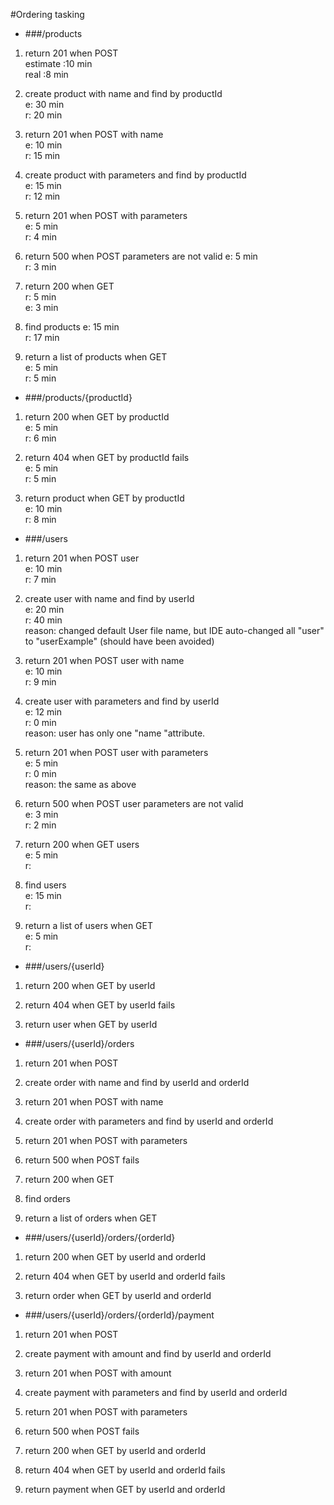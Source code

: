#Ordering tasking

* ###/products

1. return 201 when POST  
estimate :10 min  
real :8 min

2. create product with name and find by productId  
e: 30 min  
r: 20 min

3. return 201 when POST with name  
e: 10 min  
r: 15 min

4. create product with parameters and find by productId  
e: 15 min  
r: 12 min

5. return 201 when POST with parameters  
e: 5 min  
r: 4 min

6. return 500 when POST parameters are not valid
e: 5 min  
r: 3 min

7. return 200 when GET  
r: 5 min  
e: 3 min

8. find products 
e: 15 min  
r: 17 min

9. return a list of products when GET  
e: 5 min  
r: 5 min

* ###/products/{productId}

1. return 200 when GET by productId  
e: 5 min  
r: 6 min

2. return 404 when GET by productId fails  
e: 5 min  
r: 5 min

3. return product when GET by productId  
e: 10 min  
r: 8 min

* ###/users

1. return 201 when POST user  
e: 10 min  
r: 7 min

2. create user with name and find by userId  
e: 20 min  
r: 40 min  
reason: changed default User file name, but IDE auto-changed all "user" to "userExample" 
        (should have been avoided)  

3. return 201 when POST user with name  
e: 10 min  
r: 9 min

4. create user with parameters and find by userId  
e: 12 min  
r: 0 min  
reason: user has only one "name "attribute. 

5. return 201 when POST user with parameters  
e: 5 min  
r: 0 min  
reason: the same as above

6. return 500 when POST user parameters are not valid  
e: 3 min  
r: 2 min

7. return 200 when GET users  
e: 5 min  
r: 

8. find users  
e: 15 min  
r: 

9. return a list of users when GET  
e: 5 min  
r: 

* ###/users/{userId}

1. return 200 when GET by userId

2. return 404 when GET by userId fails

3. return user when GET by userId

* ###/users/{userId}/orders

1. return 201 when POST

2. create order with name and find by userId and orderId

3. return 201 when POST with name

4. create order with parameters and find by userId and orderId

5. return 201 when POST with parameters

6. return 500 when POST fails

7. return 200 when GET

8. find orders 

9. return a list of orders when GET

* ###/users/{userId}/orders/{orderId}

1. return 200 when GET by userId and orderId

2. return 404 when GET by userId and orderId fails

3. return order when GET by userId and orderId

* ###/users/{userId}/orders/{orderId}/payment

1. return 201 when POST

2. create payment with amount and find by userId and orderId

3. return 201 when POST with amount

4. create payment with parameters and find by userId and orderId

5. return 201 when POST with parameters

6. return 500 when POST fails 

7. return 200 when GET by userId and orderId

8. return 404 when GET by userId and orderId fails

9. return payment when GET by userId and orderId
